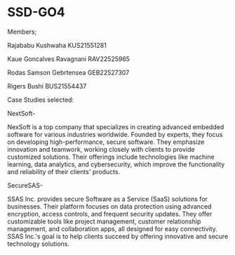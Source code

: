 # SSD-GO4
Members;

Rajababu Kushwaha KUS21551281

Kaue Goncalves Ravagnani RAV22525965

Rodas Samson Gebrtensea GEB22527307

Rigers Bushi BUS21554437


Case Studies selected:

NextSoft-

NexSoft is a top company that specializes in creating advanced embedded software for various industries worldwide. Founded by experts, they focus on developing high-performance, secure software. They emphasize innovation and teamwork, working closely with clients to provide customized solutions. Their offerings include technologies like machine learning, data analytics, and cybersecurity, which improve the functionality and reliability of their clients' products.

SecureSAS-

SSAS Inc. provides secure Software as a Service (SaaS) solutions for businesses. Their platform focuses on data protection using advanced encryption, access controls, and frequent security updates. They offer customizable tools like project management, customer relationship management, and collaboration apps, all designed for easy connectivity. SSAS Inc.'s goal is to help clients succeed by offering innovative and secure technology solutions.
